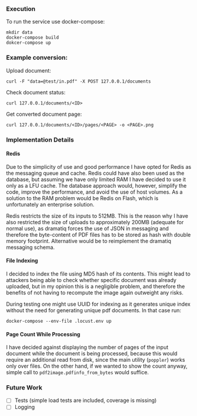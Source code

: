 ### Execution

To run the service use docker-compose:
```
mkdir data
docker-compose build
dokcer-compose up
```

### Example conversion:

Upload document:

`curl -F "data=@test/in.pdf" -X POST 127.0.0.1/documents`

Check document status:

`curl 127.0.0.1/documents/<ID>`

Get converted document page:

`curl 127.0.0.1/documents/<ID>/pages/<PAGE> -o <PAGE>.png`


### Implementation Details

#### Redis

Due to the simplicity of use and good performance I have opted for Redis as the messaging queue and cache. Redis could have also been used as the database, but assuming we have only limited RAM I have decided to use it only as a LFU cache. The database approach would, however, simplify the code, improve the performance, and avoid the use of host volumes. As a solution to the RAM problem would be Redis on Flash, which is unfortunately an enterprise solution.

Redis restricts the size of its inputs to 512MB. This is the reason why I have also restricted the size of uploads to approximately 200MB (adequate for normal use), as dramatiq forces the use of JSON in messaging and therefore the byte-content of PDF files has to be stored as hash with double memory footprint. Alternative would be to reimplement the dramatiq messaging schema.

#### File Indexing

I decided to index the file using MD5 hash of its contents. This might lead to attackers being able to check whether specific document was already uploaded, but in my opinion this is a negligible problem, and therefore the benefits of not having to recompute the image again outweight any risks.

During testing one might use UUID for indexing as it generates unique index without the need for generating unique pdf documents. In that case run:

`docker-compose --env-file .locust.env up`

#### Page Count While Processing

I have decided against displaying the number of pages of the input document while the document is being processed, because this would require an additional read from disk, since the main utility (`poppler`) works only over files. On the other hand, if we wanted to show the count anyway, simple call to `pdf2image.pdfinfo_from_bytes` would suffice.


### Future Work

- [  ] Tests (simple load tests are included, coverage is missing)
- [  ] Logging
